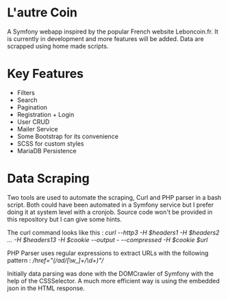 # L'autre Coin

A Symfony webapp inspired by the popular French website Leboncoin.fr. It is currently in development and more features will be added. Data are scrapped using home made scripts.

# Key Features

- Filters
- Search
- Pagination
- Registration + Login
- User CRUD
- Mailer Service
- Some Bootstrap for its convenience
- SCSS for custom styles
- MariaDB Persistence

# Data Scraping

Two tools are used to automate the scraping, Curl and PHP parser in a bash script. Both could have been automated in a Symfony service but I prefer doing it at system level with a cronjob. Source code won't be provided in this repository but I can give some hints.

The curl command looks like this  : *curl --http3 -H $headers1 -H $headers2 ... -H $headers13 -H $cookie --output - --compressed -H $cookie $url*

PHP Parser uses regular expressions to extract URLs with the following pattern : */href="(\/ad\/[\w_]+\/\d+)"/*

Initially data parsing was done with the DOMCrawler of Symfony with the help of the CSSSelector. A much more efficient way is using the embedded json in the HTML response. 
